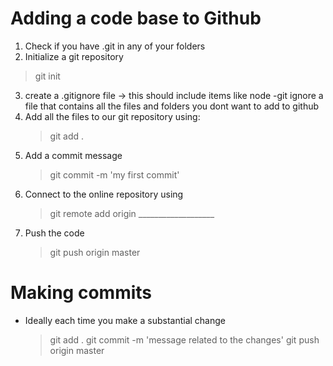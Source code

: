  # Adding a code base to Github
1. Check if you have .git in any of your folders
2. Initialize a git repository
> git init
3. create a .gitignore file -> this should include items like node
  -git ignore a file that contains all the files and folders you dont want to add to github
4. Add all the files to our git repository using:
   > git add .  
5. Add a commit message
   > git commit -m 'my first commit'  
6. Connect to the online repository using 
   > git remote add origin ___________________
7. Push the code
   > git push origin master

# Making commits
- Ideally each time you make a substantial change
  > git add .
  > git commit -m 'message related to the changes'
  > git push origin master
